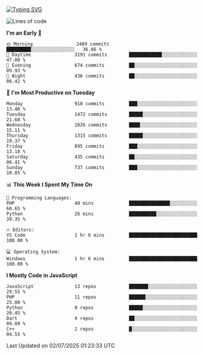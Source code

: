 [![Typing SVG](https://readme-typing-svg.demolab.com?font=Fira+Code&pause=1000&color=F7F7F7&random=false&width=435&lines=Hi+%F0%9F%91%8B%2C+I'm+Rafiu+Sidqi;Junior+Backend+Developer)](https://git.io/typing-svg)
<!--START_SECTION:waka-->
![Lines of code](https://img.shields.io/badge/From%20Hello%20World%20I%27ve%20Written-2.5%20million%20lines%20of%20code-blue)

**I'm an Early 🐤** 

```text
🌞 Morning                2489 commits        █████████░░░░░░░░░░░░░░░░   36.66 % 
🌆 Daytime                3191 commits        ████████████░░░░░░░░░░░░░   47.00 % 
🌃 Evening                674 commits         ██░░░░░░░░░░░░░░░░░░░░░░░   09.93 % 
🌙 Night                  436 commits         ██░░░░░░░░░░░░░░░░░░░░░░░   06.42 % 
```
📅 **I'm Most Productive on Tuesday** 

```text
Monday                   910 commits         ███░░░░░░░░░░░░░░░░░░░░░░   13.40 % 
Tuesday                  1472 commits        █████░░░░░░░░░░░░░░░░░░░░   21.68 % 
Wednesday                1026 commits        ████░░░░░░░░░░░░░░░░░░░░░   15.11 % 
Thursday                 1315 commits        █████░░░░░░░░░░░░░░░░░░░░   19.37 % 
Friday                   895 commits         ███░░░░░░░░░░░░░░░░░░░░░░   13.18 % 
Saturday                 435 commits         ██░░░░░░░░░░░░░░░░░░░░░░░   06.41 % 
Sunday                   737 commits         ███░░░░░░░░░░░░░░░░░░░░░░   10.85 % 
```


📊 **This Week I Spent My Time On** 

```text
💬 Programming Languages: 
PHP                      40 mins             ███████████████░░░░░░░░░░   60.65 % 
Python                   26 mins             ██████████░░░░░░░░░░░░░░░   39.35 % 

🔥 Editors: 
VS Code                  1 hr 6 mins         █████████████████████████   100.00 % 

💻 Operating System: 
Windows                  1 hr 6 mins         █████████████████████████   100.00 % 
```

**I Mostly Code in JavaScript** 

```text
JavaScript               13 repos            ███████░░░░░░░░░░░░░░░░░░   29.55 % 
PHP                      11 repos            ██████░░░░░░░░░░░░░░░░░░░   25.00 % 
Python                   9 repos             █████░░░░░░░░░░░░░░░░░░░░   20.45 % 
Dart                     4 repos             ██░░░░░░░░░░░░░░░░░░░░░░░   09.09 % 
C++                      2 repos             █░░░░░░░░░░░░░░░░░░░░░░░░   04.55 % 
```




 Last Updated on 02/07/2025 01:23:33 UTC
<!--END_SECTION:waka-->
